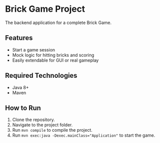 # Brick Game Project

The backend application for a complete Brick Game.

## Features
- Start a game session
- Mock logic for hitting bricks and scoring
- Easily extendable for GUI or real gameplay

## Required Technologies
- Java 8+
- Maven

## How to Run
1. Clone the repository.
2. Navigate to the project folder.
3. Run `mvn compile` to compile the project.
4. Run `mvn exec:java -Dexec.mainClass="Application"` to start the game.
